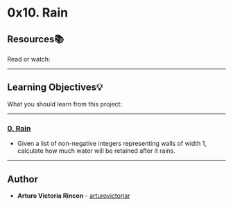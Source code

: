 # 0x10. Rain

## Resources:books:
Read or watch:

---
## Learning Objectives:bulb:
What you should learn from this project:

---

### [0. Rain](./0-rain.py)
* Given a list of non-negative integers representing walls of width 1, calculate how much water will be retained after it rains.

---

## Author
* **Arturo Victoria Rincon** - [arturovictoriar](https://github.com/arturovictoriar)
